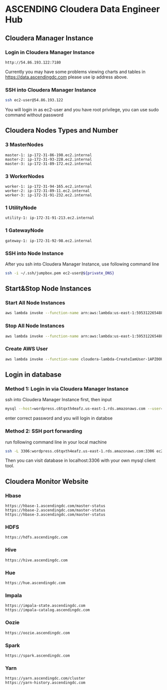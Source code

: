 # ASCENDING Cloudera Data Engineer Hub

## Cloudera Manager Instance

### Login in Cloudera Manager Instance

```
http://54.86.193.122:7180
```

Currently you may have some problems viewing charts and tables in https://data.ascendingdc.com please use ip address above.

### SSH into Cloudera Manager Instance

```sh
ssh ec2-user@54.86.193.122
```

You will login in as ec2-user and you have root privilege, you can use sudo command without password

## Cloudera Nodes Types and Number

### 3 MasterNodes

```
master-1: ip-172-31-86-198.ec2.internal
master-2: ip-172-31-93-228.ec2.internal
master-3: ip-172-31-89-172.ec2.internal
```
### 3 WorkerNodes

```
worker-1: ip-172-31-94-165.ec2.internal
worker-2: ip-172-31-89-11.ec2.internal
worker-3: ip-172-31-91-232.ec2.internal
```

### 1 UtilityNode

```
utility-1: ip-172-31-91-213.ec2.internal
```

### 1 GatewayNode

```
gateway-1: ip-172-31-92-98.ec2.internal
```

### SSH into Node Instance

After you ssh into Cloudera Manager Instance, use following command line

```sh
ssh -i ~/.ssh/jumpbox.pem ec2-user@${private_DNS}
```

## Start&Stop Node Instances

### Start All Node Instances

```sh
aws lambda invoke --function-name arn:aws:lambda:us-east-1:595312265488:function:cloudera-lambda-SwitchClouderaInstances-1NEWLX6F20VFK --payload '{ "status": "on" }' response.json
```

### Stop All Node Instances

```sh
aws lambda invoke --function-name arn:aws:lambda:us-east-1:595312265488:function:cloudera-lambda-SwitchClouderaInstances-1NEWLX6F20VFK --payload '{ "status": "off" }' response.json
```

### Create AWS User

```sh
aws lambda invoke --function-name cloudera-lambda-CreateIamUser-1APZ0OUSDRPIS --payload '{ "username": "test0729", "group": "student" }' response.json
```

## Login in database

### Method 1: Login in via Cloudera Manager Instance

ssh into Cloudera Manager Instance first, then input 

```sh
mysql --host=wordpress.c6tqxth4eafz.us-east-1.rds.amazonaws.com --user=root --password
```

enter correct password and you will login in databse

### Method 2: SSH port forwarding

run following command line in your local machine

```sh
ssh -L 3306:wordpress.c6tqxth4eafz.us-east-1.rds.amazonaws.com:3306 ec2-user@54.86.193.122
```

Then you can visit database in localhost:3306 with your own mysql client tool.

## Cloudera Monitor Website

### Hbase

```
https://hbase-1.ascendingdc.com/master-status
https://hbase-2.ascendingdc.com/master-status
https://hbase-3.ascendingdc.com/master-status
```

### HDFS

```
https://hdfs.ascendingdc.com
```

### Hive

```
https://hive.ascendingdc.com
```

### Hue

```
https://hue.ascendingdc.com
```

### Impala

```
https://impala-state.ascendingdc.com
https://impala-catalog.ascendingdc.com
```

### Oozie

```
https://oozie.ascendingdc.com
```

### Spark

```
https://spark.ascendingdc.com
```

### Yarn

```
https://yarn.ascendingdc.com/cluster
https://yarn-history.ascendingdc.com
```